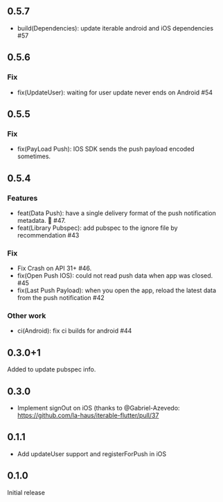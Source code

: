 ## 0.5.7
- build(Dependencies): update iterable android and iOS dependencies #57

## 0.5.6
### Fix
- fix(UpdateUser): waiting for user update never ends on Android #54

## 0.5.5
### Fix
- fix(PayLoad Push): IOS SDK sends the push payload encoded sometimes.

## 0.5.4
### Features
- feat(Data Push): have a single delivery format of the push notification metadata. 🧾 #47.
- feat(Library Pubspec): add pubspec to the ignore file by recommendation #43
### Fix
- Fix Crash on API 31+ #46.
- fix(Open Push IOS): could not read push data when app was closed. #45
- fix(Last Push Payload): when you open the app, reload the latest data from the push notification #42
### Other work
- ci(Android): fix ci builds for android #44

## 0.3.0+1
Added to update pubspec info.

## 0.3.0
- Implement signOut on iOS (thanks to @Gabriel-Azevedo: https://github.com/la-haus/iterable-flutter/pull/37

## 0.1.1
- Add updateUser support and registerForPush in iOS

## 0.1.0
Initial release
